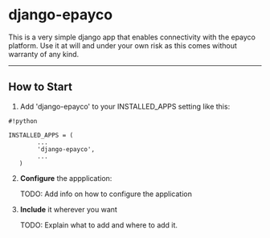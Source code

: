 # django-epayco

This is a very simple django app that enables connectivity with the epayco platform. Use it at will and under your own
risk as this comes without warranty of any kind.

---

## How to Start

1. Add 'django-epayco' to your INSTALLED_APPS setting like this:

   
```
#!python

INSTALLED_APPS = (
        ...
        'django-epayco',
        ...
   )
```


2. **Configure** the appplication:

   TODO: Add info on how to configure the application


3. **Include** it wherever you want

   TODO: Explain what to add and where to add it.
